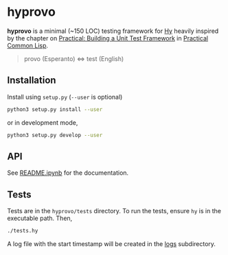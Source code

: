 # hyprovo
**hyprovo** is a minimal (~150 LOC) testing framework for [Hy](https://github.com/hylang/hy) heavily inspired by the chapter on [Practical: Building a Unit Test Framework](https://gigamonkeys.com/book/practical-building-a-unit-test-framework.html) in [Practical Common Lisp](https://gigamonkeys.com/book/).

> provo (Esperanto) ⇔ test (English)

## Installation

Install using `setup.py` (`--user` is optional)

```bash
python3 setup.py install --user
```

or in development mode,

```bash
python3 setup.py develop --user
```

## API
See [README.ipynb](README.ipynb) for the documentation.

## Tests
Tests are in the `hyprovo/tests` directory. To run the tests, ensure `hy` is in the executable path. Then,

```bash
./tests.hy
```

A log file with the start timestamp will be created in the [logs](tests/logs) subdirectory.
